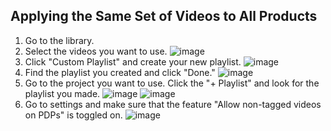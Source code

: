 ## Applying the Same Set of Videos to All Products

1. Go to the library.
2. Select the videos you want to use.
   ![image](https://github.com/user-attachments/assets/b8c95fd3-03a9-4202-a2ef-98f92efddbd1)
3. Click "Custom Playlist" and create your new playlist.
   ![image](https://github.com/user-attachments/assets/30da1c0f-dbc0-4d15-bbc5-aa571b3ef382)
4. Find the playlist you created and click "Done."
   ![image](https://github.com/user-attachments/assets/7242bc69-627e-428c-a3a0-33622aef87f8)
5. Go to the project you want to use. Click the "+ Playlist" and look for the playlist you made.
   ![image](https://github.com/user-attachments/assets/d4a1cf61-36fa-46f8-93fd-fd590753d7f6)
   ![image](https://github.com/user-attachments/assets/e7d74483-b74f-4369-aadf-3b60e115996a)
6. Go to settings and make sure that the feature "Allow non-tagged videos on PDPs" is toggled on.
   ![image](https://github.com/user-attachments/assets/7ffaf1b7-49bf-4273-b34f-f79bc7067076)